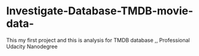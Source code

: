 # Investigate-Database-TMDB-movie-data-
This my first project and this is analysis for TMDB database ,, Professional Udacity Nanodegree
